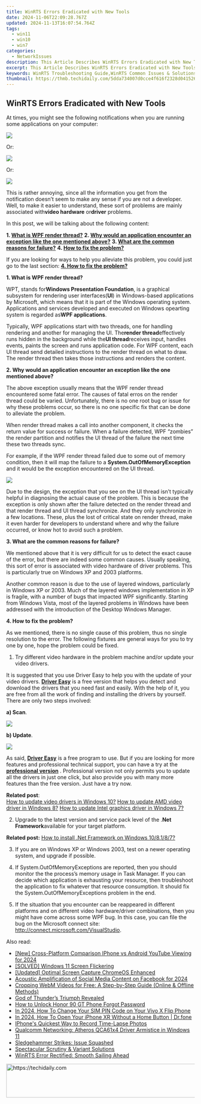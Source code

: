 ```yaml
---
title: WinRTS Errors Eradicated with New Tools
date: 2024-11-06T22:09:28.767Z
updated: 2024-11-13T16:07:54.764Z
tags:
  - win11
  - win10
  - win7
categories:
  - NetworkIssues
description: This Article Describes WinRTS Errors Eradicated with New Tools
excerpt: This Article Describes WinRTS Errors Eradicated with New Tools
keywords: WinRTS Troubleshooting Guide,WinRTS Common Issues & Solutions,How to Fix WinRTS Errors,New Tools for WinRTS Stability,Advanced WinRTS Error Resolution,Optimizing WinRTS Performance,Innovative WinRTS Error Management Strategies
thumbnail: https://thmb.techidaily.com/5dda734007d0cce4f616f2328d041526d598c5a6fb318adf671f70aacd812852.jpg
---
```


## WinRTS Errors Eradicated with New Tools

At times, you might see the following notifications when you are running some applications on your computer:
  
![](https://images.drivereasy.com/wp-content/uploads/2016/09/system-runtime-interopservices-comexception.jpg)
  
 Or:

![](https://images.drivereasy.com/wp-content/uploads/2016/09/system-invalidoperationexception.jpg)

 Or:
  
![](https://images.drivereasy.com/wp-content/uploads/2016/09/system-outofmemoryexception-insufficient-memory.jpg)

 This is rather annoying, since all the information you get from the notification doesn’t seem to make any sense if you are not a developer. Well, to make it easier to understand, these sort of problems are mainly associated with**video hardware** or**driver** problems.
  
 In this post, we will be talking about the following content:
  
 **1\. [What is WPF render thread?](#1)**
 **2\. [Why would an application encounter an exception like the one mentioned above?](#2)**
 **3\. [What are the common reasons for failure?](#3)**
 **4\. [How to fix the problem?](#4)**

If you are looking for ways to help you alleviate this problem, you could just go to the last section: **[4\. How to fix the problem?](#4)**
  
 **1\. What is WPF render thread?**
  
WPT, stands for**Windows Presentation Foundation**, is a graphical subsystem for rendering user interfaces(**UI**) in Windows-based applications by Microsoft, which means that it is part of the Windows operating system. Applications and services developed and executed on Windows opearting system is regarded as**WPF applications**.
  
Typically, WPF applications start with two threads, one for handling rendering and another for managing the UI. The**render thread**effectively runs hidden in the background while the**UI thread**receives input, handles events, paints the screen and runs application code. For WPF content, each UI thread send detailed instructions to the render thread on what to draw. The render thread then takes those instructions and renders the content.
  
 **2\. Why would an application encounter an exception like the one mentioned above?**
  
The above exception usually means that the WPF render thread encountered some fatal error. The causes of fatal erros on the render thread could be varied. Unfortunately, there is no one root bug or issue for why these problems occur, so there is no one specific fix that can be done to alleviate the problem.
  
When render thread makes a call into another component, it checks the return value for success or failure. When a failure detected, WPF “zombies” the render partition and notifies the UI thread of the failure the next time these two threads sync.
  
For example, if the WPF render thread failed due to some out of memory condition, then it will map the failure to a **System.OutOfMemoryException** and it would be the exception encountered on the UI thread.
  
![](https://images.drivereasy.com/wp-content/uploads/2016/09/system-out-of-memory-condition.png)

Due to the design, the exception that you see on the UI thread isn’t typically helpful in diagnosing the actual cause of the problem. This is because the exception is only shown after the failure detected on the render thread and that render thread and UI thread synchronize. And they only synchronize in a few locations. These, plus the lost of critical state on render thread, make it even harder for developers to understand where and why the failure occurred, or know hot to avoid such a problem.
  
 **3\. What are the common reasons for failure?**
  
We mentioned above that it is very difficult for us to detect the exact cause of the error, but there are indeed some common causes. Usually speaking, this sort of error is associated with video hardware of driver problems. This is particularly true on Windows XP and 2003 platforms.
  
Another common reason is due to the use of layered windows, particularly in Windows XP or 2003\. Much of the layered windows implementation in XP is fragile, with a number of bugs that impacted WPF significantly. Starting from Windows Vista, most of the layered problems in Windows have been addressed with the introduction of the Desktop Windows Manager.
  
 **4\. How to fix the problem?**
  
As we mentioned, there is no single cause of this problem, thus no single resolution to the error. The following fixtures are general ways for you to try one by one, hope the problem could be fixed.

1) Try different video hardware in the problem machine and/or update your video drivers.
  
It is suggested that you use Driver Easy to help you with the update of your video drivers. **[Driver Easy](https://tools.techidaily.com/drivereasy/download/)** is a free version that helps you detect and download the drivers that you need fast and easily. With the help of it, you are free from all the work of finding and installing the drivers by yourself. There are only two steps involved:  
  
**a) Scan**.  
  
![](https://images.drivereasy.com/wp-content/uploads/2017/04/img_58e8b8443edaa.png)
  
 **b) Update**.
  
![](https://images.drivereasy.com/wp-content/uploads/2017/04/img_58e8b8511c4de.jpg)
  
As said, **[Driver Easy](https://tools.techidaily.com/drivereasy/download/)** is a free program to use. But if you are looking for more features and professional technical support, you can have a try at the **[professional version](https://tools.techidaily.com/drivereasy/download/)** . Professional version not only permits you to update all the drivers in just one click, but also provide you with many more features than the free version. Just have a try now.
  
**Related post**:  
[How to update video drivers in Windows 10?](https://tools.techidaily.com/drivereasy/download/) [How to update AMD video driver in Windows 8?](https://tools.techidaily.com/drivereasy/download/)
[How to update Intel graphics driver in Windows 7?](https://tools.techidaily.com/drivereasy/download/)
  
2) Upgrade to the latest version and service pack level of the .**Net Framework**available for your target platform.
  
**Related post:**
[How to install .Net Framework on Windows 10/8.1/8/7?](https://tools.techidaily.com/drivereasy/download/)
  
3) If you are on Windows XP or Windows 2003, test on a newer operating system, and upgrade if possible.
  
4) If  System.OutOfMemoryExceptions are reported, then you should monitor the the process’s memory usage in Task Manager. If you can decide which application is exhausting your resource, then troubleshoot the application to fix whatever that resource consumption. It should fix the System.OutOfMemoryExceptions problem in the end.
  
5) If the situation that you encounter can be reappeared in different platforms and on different video hardware/driver combinations, then you might have come across some WPF bug. In this case, you can file the bug on the Microsoft connect site: <http://connect.microsoft.com/VisualStudio>.

<ins class="adsbygoogle"
     style="display:block"
     data-ad-format="autorelaxed"
     data-ad-client="ca-pub-7571918770474297"
     data-ad-slot="1223367746"></ins>

<ins class="adsbygoogle"
     style="display:block"
     data-ad-client="ca-pub-7571918770474297"
     data-ad-slot="8358498916"
     data-ad-format="auto"
     data-full-width-responsive="true"></ins>

<span class="atpl-alsoreadstyle">Also read:</span>
<div><ul>
<li><a href="https://youtube-webster.techidaily.com/ross-platform-comparison-iphone-vs-android-youtube-viewing-for-2024/"><u>[New] Cross-Platform Comparison IPhone vs Android YouTube Viewing for 2024</u></a></li>
<li><a href="https://network-issues.techidaily.com/solved-windows-11-screen-flickering/"><u>[SOLVED] Windows 11 Screen Flickering</u></a></li>
<li><a href="https://video-screen-grab.techidaily.com/updated-optimal-screen-capture-chromeos-enhanced/"><u>[Updated] Optimal Screen Capture ChromeOS Enhanced</u></a></li>
<li><a href="https://facebook-video-recording.techidaily.com/acoustic-amplification-of-social-media-content-on-facebook-for-2024/"><u>Acoustic Amplification of Social Media Content on Facebook for 2024</u></a></li>
<li><a href="https://solve-helper.techidaily.com/cropping-webm-videos-for-free-a-step-by-step-guide-online-and-offline-methods/"><u>Cropping WebM Videos for Free: A Step-by-Step Guide (Online & Offline Methods)</u></a></li>
<li><a href="https://network-issues.techidaily.com/god-of-thunders-triumph-revealed/"><u>God of Thunder’s Triumph Revealed</u></a></li>
<li><a href="https://review-topics.techidaily.com/how-to-unlock-honor-90-gt-phone-forgot-password-by-drfone-android-unlock-android-unlock/"><u>How to Unlock Honor 90 GT Phone Forgot Password</u></a></li>
<li><a href="https://sim-unlock.techidaily.com/in-2024-how-to-change-your-sim-pin-code-on-your-vivo-x-flip-phone-by-drfone-android/"><u>In 2024, How To Change Your SIM PIN Code on Your Vivo X Flip Phone</u></a></li>
<li><a href="https://iphone-unlock.techidaily.com/in-2024-how-to-open-your-iphone-xr-without-a-home-button-drfone-by-drfone-ios/"><u>In 2024, How To Open Your iPhone XR Without a Home Button | Dr.fone</u></a></li>
<li><a href="https://fox-blue.techidaily.com/iphones-quickest-way-to-record-time-lapse-photos/"><u>IPhone's Quickest Way to Record Time-Lapse Photos</u></a></li>
<li><a href="https://network-issues.techidaily.com/qualcomm-networking-atheros-qca61x4-driver-armistice-in-windows-11/"><u>Qualcomm Networking: Atheros QCA61x4 Driver Armistice in Windows 11</u></a></li>
<li><a href="https://network-issues.techidaily.com/sledgehammer-strikes-issue-squashed/"><u>Sledgehammer Strikes: Issue Squashed</u></a></li>
<li><a href="https://fox-friendly.techidaily.com/spectacular-scrutiny-and-variant-solutions/"><u>Spectacular Scrutiny & Variant Solutions</u></a></li>
<li><a href="https://network-issues.techidaily.com/winrts-error-rectified-smooth-sailing-ahead/"><u>WinRTS Error Rectified: Smooth Sailing Ahead</u></a></li>
</ul></div>

<!-- affiliate ads begin -->
<a href="https://appsumo.8odi.net/c/5597632/2087390/7443" target="_top" id="2087390">
  <img src="//a.impactradius-go.com/display-ad/7443-2087390" border="0" alt="https://techidaily.com" width="728" height="90"/>
</a>
<img height="0" width="0" src="https://appsumo.8odi.net/i/5597632/2087390/7443" style="position:absolute;visibility:hidden;" border="0" />
<!-- affiliate ads end -->


